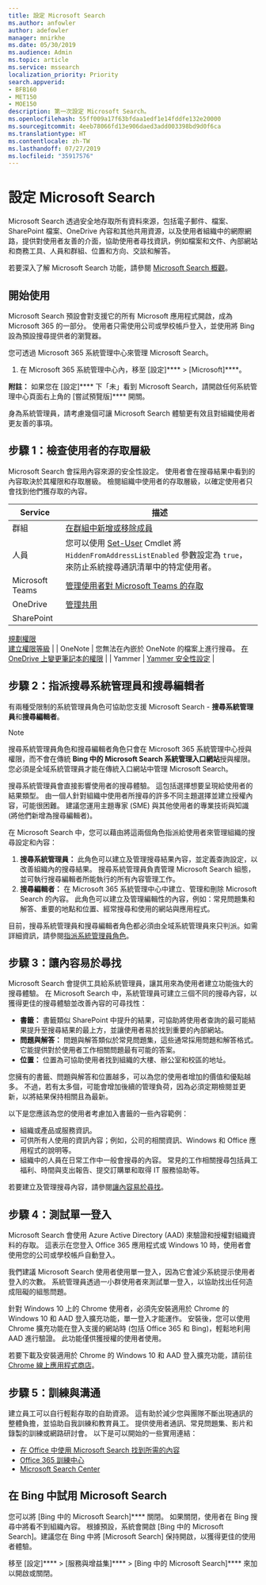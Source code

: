 ```yaml
---
title: 設定 Microsoft Search
ms.author: anfowler
author: adefowler
manager: mnirkhe
ms.date: 05/30/2019
ms.audience: Admin
ms.topic: article
ms.service: mssearch
localization_priority: Priority
search.appverid:
- BFB160
- MET150
- MOE150
description: 第一次設定 Microsoft Search。
ms.openlocfilehash: 55ff009a17f63bfdaa1edf1e14fddfe132e20000
ms.sourcegitcommit: 4eeb78066fd13e906daed3add003398bd9d0f6ca
ms.translationtype: HT
ms.contentlocale: zh-TW
ms.lasthandoff: 07/27/2019
ms.locfileid: "35917576"
---
```

# <a name="set-up-microsoft-search"></a>設定 Microsoft Search

Microsoft Search 透過安全地存取所有資料來源，包括電子郵件、檔案、SharePoint 檔案、OneDrive 內容和其他共用資源，以及使用者組織中的網際網路，提供對使用者友善的介面，協助使用者尋找資訊，例如檔案和文件、內部網站和商務工具、人員和群組、位置和方向、交談和解答。

若要深入了解 Microsoft Search 功能，請參閱 [Microsoft Search 概觀](overview-microsoft-search.md)。

## <a name="get-started"></a>開始使用

Microsoft Search 預設會對支援它的所有 Microsoft 應用程式開啟，成為 Microsoft 365 的一部分。 使用者只需使用公司或學校帳戶登入，並使用將 Bing 設為預設搜尋提供者的瀏覽器。

您可透過 Microsoft 365 系統管理中心來管理 Microsoft Search。

1. 在 Microsoft 365 系統管理中心內，移至 [設定]**** > [Microsoft]****。

**附註：** 如果您在 [設定]**** 下「未」看到 Microsoft Search，請開啟任何系統管理中心頁面右上角的 [嘗試預覽版]**** 開關。

身為系統管理員，請考慮幾個可讓 Microsoft Search 體驗更有效且對組織使用者更友善的事項。

## <a name="step-1-check-access-level-of-your-users"></a>步驟 1：檢查使用者的存取層級

Microsoft Search 會採用內容來源的安全性設定。 使用者會在搜尋結果中看到的內容取決於其權限和存取層級。 檢閱組織中使用者的存取層級，以確定使用者只會找到他們獲存取的內容。

| Service         | 描述                                                                                                                                                                                                                                         |
| --------------- | --------------------------------------------------------------------------------------------------------------------------------------------------------------------------------------------------------------------------------------------------- |
| 群組          | [在群組中新增或移除成員](https://docs.microsoft.com/office365/admin/create-groups/add-or-remove-members-from-groups)                                                                                                                     |
| 人員          | 您可以使用 [Set-User](https://docs.microsoft.com/powershell/module/exchange/users-and-groups/set-user) Cmdlet 將 `HiddenFromAddressListEnabled` 參數設定為 `true`，來防止系統搜尋通訊清單中的特定使用者。 |
| Microsoft Teams | [管理使用者對 Microsoft Teams 的存取](https://docs.microsoft.com/microsoftteams/user-access)                                                                                                                                                      |
| OneDrive        | [管理共用](https://docs.microsoft.com/OneDrive/manage-sharing)                                                                                                                                                                                |
| SharePoint      | 
  [規劃權限](https://docs.microsoft.com/zh-TW/sharepoint/plan-your-permissions-strategy)<br> 
  [建立權限等級](https://docs.microsoft.com/zh-TW/sharepoint/how-to-create-and-edit-permission-levels)                          |
| OneNote         | 您無法在內嵌於 OneNote 的檔案上進行搜尋。 [在 OneDrive 上變更筆記本的權限](https://support.office.com/article/B9600CCF-045A-40E6-9913-4A7EB02869A5)                                                                    |
| Yammer          | [Yammer 安全性設定](https://docs.microsoft.com/Yammer/manage-security-and-compliance/yammer-security-settings)                                                                                                                               |

## <a name="step-2-assign-search-admin-and-search-editor"></a>步驟 2：指派搜尋系統管理員和搜尋編輯者

有兩種受限制的系統管理員角色可協助您支援 Microsoft Search - **搜尋系統管理員**和**搜尋編輯者**。

> [!NOTE]
> 搜尋系統管理員角色和搜尋編輯者角色只會在 Microsoft 365 系統管理中心授與權限，而不會在傳統 **Bing 中的 Microsoft Search 系統管理入口網站**授與權限。 您必須是全域系統管理員才能在傳統入口網站中管理 Microsoft Search。

搜尋系統管理員會直接影響使用者的搜尋體驗。 這包括選擇想要呈現給使用者的結果類型。 由一個人針對組織中使用者所搜尋的許多不同主題選擇並建立授權內容，可能很困難。 建議您運用主題專家 (SME) 與其他使用者的專業技術與知識 (將他們新增為搜尋編輯者)。

在 Microsoft Search 中，您可以藉由將這兩個角色指派給使用者來管理組織的搜尋設定和內容：

1. **搜尋系統管理員：** 此角色可以建立及管理搜尋結果內容，並定義查詢設定，以改善組織內的搜尋結果。 搜尋系統管理員負責管理 Microsoft Search 組態，並可執行搜尋編輯者所能執行的所有內容管理工作。
2. **搜尋編輯者：** 在 Microsoft 365 系統管理中心中建立、管理和刪除 Microsoft Search 的內容。 此角色可以建立及管理編輯性的內容，例如：常見問題集和解答、重要的地點和位置、經常搜尋和使用的網站與應用程式。

目前，搜尋系統管理員和搜尋編輯者角色都必須由全域系統管理員來只判派。如需詳細資訊，請參閱[指派系統管理員角色](https://docs.microsoft.com/zh-TW/office365/admin/add-users/assign-admin-roles?view=o365-worldwide)。

## <a name="step-3-make-content-easy-to-find"></a>步驟 3：讓內容易於尋找

Microsoft Search 會提供工具給系統管理員，讓其用來為使用者建立功能強大的搜尋體驗。 在 Microsoft Search 中，系統管理員可建立三個不同的搜尋內容，以獲得更佳的搜尋體驗並改善內容的可尋找性：

- **書籤：** 書籤類似 SharePoint 中提升的結果，可協助將使用者查詢的最可能結果提升至搜尋結果的最上方，並讓使用者易於找到重要的內部網站。
- **問題與解答：** 問題與解答類似於常見問題集，這些通常採用問題和解答格式。 它能提供對於使用者工作相關問題最有可能的答案。
- **位置：** 位置為可協助使用者找到組織的大樓、辦公室和校區的地址。

您擁有的書籤、問題與解答和位置越多，可以為您的使用者增加的價值和優點越多。 不過，若有太多個，可能會增加後續的管理負荷，因為必須定期檢閱並更新，以將結果保持相關且為最新。

以下是您應該為您的使用者考慮加入書籤的一些內容範例：

- 組織或產品或服務資訊。
- 可供所有人使用的資訊內容；例如，公司的相關資訊、Windows 和 Office 應用程式的說明等。
- 組織中的人員在日常工作中一般會搜尋的內容。 常見的工作相關搜尋包括員工福利、時間與支出報告、提交訂購單和取得 IT 服務協助等。

若要建立及管理搜尋內容，請參閱[讓內容易於尋找](make-content-easy-to-find.md)。

## <a name="step-4-test-single-sign-on"></a>步驟 4：測試單一登入

Microsoft Search 會使用 Azure Active Directory (AAD) 來驗證和授權對組織資料的存取。 這表示在您登入 Office 365 應用程式或 Windows 10 時，使用者會使用您的公司或學校帳戶自動登入。

我們建議 Microsoft Search 使用者使用單一登入，因為它會減少系統提示使用者登入的次數。 系統管理員透過一小群使用者來測試單一登入，以協助找出任何造成阻礙的組態問題。

針對 Windows 10 上的 Chrome 使用者，必須先安裝適用於 Chrome 的 Windows 10 和 AAD 登入擴充功能，單一登入才能運作。 安裝後，您可以使用 Chrome 擴充功能在登入支援的網站時 (包括 Office 365 和 Bing)，輕鬆地利用 AAD 進行驗證。 此功能僅供獲授權的使用者使用。

若要下載及安裝適用於 Chrome 的 Windows 10 和 AAD 登入擴充功能，請前往 [Chrome 線上應用程式商店](https://go.microsoft.com/fwlink/?linkid=2090961)。

## <a name="step-5-training-and-communication"></a>步驟 5：訓練與溝通

建立員工可以自行輕鬆存取的自助資源。 這有助於減少您與團隊不斷出現通訊的整體負擔，並協助自我訓練和教育員工。 提供使用者通訊、常見問題集、影片和錄製的訓練或網路研討會。 以下是可以開始的一些實用連結：

- [在 Office 中使用 Microsoft Search 找到所需的內容](https://support.office.com/article/find-what-you-need-with-microsoft-search-in-office-2457d4d8-48a8-4ad4-ab89-5a0657aa8446?ui=en-US&rs=en-US&ad=US)
- [Office 365 訓練中心](https://support.office.com/office-training-center)
- 
  [Microsoft Search Center](https://support.office.com/zh-TW/article/-working-title-microsoft-search-center-b8bf5a2c-7515-40a9-9a6a-b8ed382c86bc?ui=en-US&rs=en-US&ad=US)

## <a name="trying-out-microsoft-search-in-bing"></a>在 Bing 中試用 Microsoft Search

您可以將 [Bing 中的 Microsoft Search]**** 關閉。 如果關閉，使用者在 Bing 搜尋中將看不到組織內容。 根據預設，系統會開啟 [Bing 中的 Microsoft Search]。建議您在 Bing 中將 [Microsoft Search] 保持開啟，以獲得更佳的使用者體驗。

移至 [設定]**** > [服務與增益集]**** > [Bing 中的 Microsoft Search]**** 來加以開啟或關閉。
